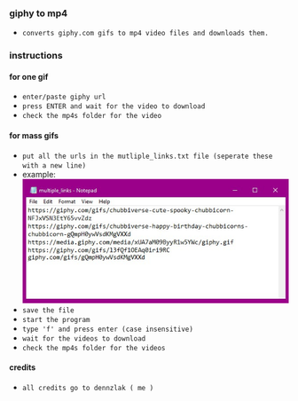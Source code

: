 ### giphy to mp4
- `converts giphy.com gifs to mp4 video files and downloads them.`

### instructions
#### for one gif
- `enter/paste giphy url`
- `press ENTER and wait for the video to download`
- `check the mp4s folder for the video`
#### for mass gifs
- `put all the urls in the mutliple_links.txt file (seperate these with a new line)`
- example:
<img src="links.jpg"></img>
- `save the file`
- `start the program`
- `type 'f' and press enter (case insensitive)`
- `wait for the videos to download`
- `check the mp4s folder for the videos`

#### credits
- `all credits go to dennzlak ( me )`
